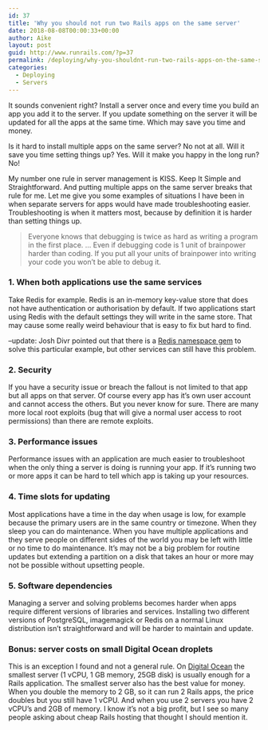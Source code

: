 ```yaml
---
id: 37
title: 'Why you should not run two Rails apps on the same server'
date: 2018-08-08T00:00:33+00:00
author: Aike
layout: post
guid: http://www.runrails.com/?p=37
permalink: /deploying/why-you-shouldnt-run-two-rails-apps-on-the-same-server/
categories:
  - Deploying
  - Servers
---
```

It sounds convenient right? Install a server once and every time you build an app you add it to the server. If you update something on the server it will be updated for all the apps at the same time. Which may save you time and money.

Is it hard to install multiple apps on the same server? No not at all. Will it save you time setting things up? Yes. Will it make you happy in the long run? No!

<!--more-->

My number one rule in server management is KISS. Keep It Simple and Straightforward. And putting multiple apps on the same server breaks that rule for me. Let me give you some examples of situations I have been in when separate servers for apps would have made troubleshooting easier. Troubleshooting is when it matters most, because by definition it is harder than setting things up.

> Everyone knows that debugging is twice as hard as writing a program in the first place. &#8230; Even if debugging code is 1 unit of brainpower harder than coding. If you put all your units of brainpower into writing your code you won&#8217;t be able to debug it.

### 1. When both applications use the same services

Take Redis for example. Redis is an in-memory key-value store that does not have authentication or authorisation by default. If two applications start using Redis with the default settings they will write in the same store. That may cause some really weird behaviour that is easy to fix but hard to find.

&#8211;update: Josh Divr pointed out that there is a [Redis namespace gem](https://github.com/resque/redis-namespace) to solve this particular example, but other services can still have this problem.

### 2. Security

If you have a security issue or breach the fallout is not limited to that app but all apps on that server. Of course every app has it&#8217;s own user account and cannot access the others. But you never know for sure. There are many more local root exploits (bug that will give a normal user access to root permissions) than there are remote exploits.

### 3. Performance issues

Performance issues with an application are much easier to troubleshoot when the only thing a server is doing is running your app. If it&#8217;s running two or more apps it can be hard to tell which app is taking up your resources.

### 4. Time slots for updating

Most applications have a time in the day when usage is low, for example because the primary users are in the same country or timezone. When they sleep you can do maintenance. When you have multiple applications and they serve people on different sides of the world you may be left with little or no time to do maintenance. It&#8217;s may not be a big problem for routine updates but extending a partition on a disk that takes an hour or more may not be possible without upsetting people.

### 5. Software dependencies

Managing a server and solving problems becomes harder when apps require different versions of libraries and services. Installing two different versions of PostgreSQL, imagemagick or Redis on a normal Linux distribution isn&#8217;t straightforward and will be harder to maintain and update.

### Bonus: server costs on small Digital Ocean droplets

This is an exception I found and not a general rule. On <a href="https://m.do.co/c/c86b33c659ed" target="_blank" rel="noopener">Digital Ocean</a> the smallest server (1 vCPU, 1 GB memory, 25GB disk) is usually enough for a Rails application. The smallest server also has the best value for money. When you double the memory to 2 GB, so it can run 2 Rails apps, the price doubles but you still have 1 vCPU. And when you use 2 servers you have 2 vCPU&#8217;s and 2GB of memory. I know it&#8217;s not a big profit, but I see so many people asking about cheap Rails hosting that thought I should mention it.

&nbsp;

&nbsp;

&nbsp;
